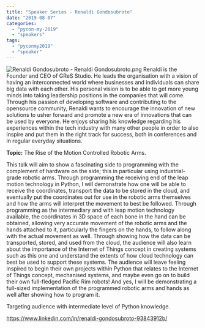 ```yaml
---
title: "Speaker Series - Renaldi Gondosubroto"
date: "2019-08-07"
categories:
  - "pycon-my-2019"
  - "speakers"
tags:
  - "pyconmy2019"
  - "speaker"
---
```


![Renaldi Gondosubroto - Renaldi Gondosubroto.png](/archived-images/renaldi-gondosubroto-renaldi-gondosubroto.png) Renaldi is the Founder and CEO of GReS Studio. He leads the organisation with a vision of having an interconnected world where businesses and individuals can share big data with each other. His personal vision is to be able to get more young minds into taking leadership positions in the companies that will come. Through his passion of developing software and contributing to the opensource community, Renaldi wants to encourage the innovation of new solutions to usher forward and promote a new era of innovations that can be used by everyone. He enjoys sharing his knowledge regarding his experiences within the tech industry with many other people in order to also inspire and put them in the right track for success, both in conferences and in regular everyday situations.

**Topic:** The Rise of the Motion Controlled Robotic Arms.

This talk will aim to show a fascinating side to programming with the complement of hardware on the side; this in particular using industrial-grade robotic arms. Through programming the receiving end of the leap motion technology in Python, I will demonstrate how one will be able to receive the coordinates, transport the data to be stored in the cloud, and eventually put the coordinates out for use in the robotic arms themselves and how the arms will interpret the movement to best be followed. Through programming as the intermediary and with leap motion technology available, the coordinates in 3D space of each bone in the hand can be obtained, allowing very accurate movement of the robotic arms and the hands attached to it, particularly the fingers on the hands, to follow along with the actual movement as well. Through showing how the data can be transported, stored, and used from the cloud, the audience will also learn about the importance of the Internet of Things concept in creating systems such as this one and understand the extents of how cloud technology can best be used to support these systems. The audience will leave feeling inspired to begin their own projects within Python that relates to the Internet of Things concept, mechanised systems, and maybe even go on to build their own full-fledged Pacific Rim robots! And yes, I will be demonstrating a full-sized implementation of the programmed robotic arms and hands as well after showing how to program it.

Targeting audience with intermediate level of Python knowledge.

https://www.linkedin.com/in/renaldi-gondosubroto-93843912b/
